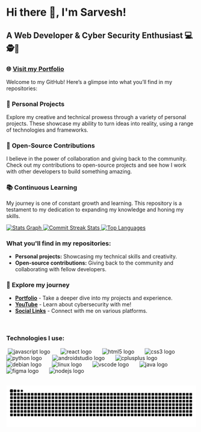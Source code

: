 # Hi there 👋, I'm Sarvesh!

## A Web Developer & Cyber Security Enthusiast 💻🕵️🔐

### 🌐 [Visit my Portfolio](https://sarvee.dev)

Welcome to my GitHub! Here’s a glimpse into what you’ll find in my repositories:

### 🚀 **Personal Projects**
Explore my creative and technical prowess through a variety of personal projects. These showcase my ability to turn ideas into reality, using a range of technologies and frameworks.

### 🤝 **Open-Source Contributions**
I believe in the power of collaboration and giving back to the community. Check out my contributions to open-source projects and see how I work with other developers to build something amazing.

### 📚 **Continuous Learning**
My journey is one of constant growth and learning. This repository is a testament to my dedication to expanding my knowledge and honing my skills.

  <a href="https://github.com/sarvesh-official/sarvesh-official/stargazers">
    <img src="https://github-readme-stats.vercel.app/api?username=sarvesh-official&hide_title=true&hide_rank=true&show_icons=true&include_all_commits=true&count_private=true&disable_animations=false&theme=dracula&locale=en&hide_border=false" alt="Stats Graph" height="150" />
  </a>
  <a href="https://github.com/sarvesh-official/sarvesh-official/commits">
    <img src="https://github-readme-streak-stats.herokuapp.com/?user=sarvesh-official&theme=radical&hide_border=false" alt="Commit Streak Stats" height="150" />
  </a>
  <a href="https://github.com/sarvesh-official/sarvesh-official/languages">
    <img src="https://github-readme-stats.vercel.app/api/top-langs?username=sarvesh-official&locale=en&hide_title=false&layout=compact&card_width=320&langs_count=5&theme=dracula&hide_border=false" alt="Top Languages" height="150" />
  </a>

</div>

<br>

### What you'll find in my repositories:

* **Personal projects:** Showcasing my technical skills and creativity. 
* **Open-source contributions:** Giving back to the community and collaborating with fellow developers. 

###  🔗 **Explore my journey**

* **[Portfolio](https://www.sarvee.dev/)**  -  Take a deeper dive into my projects and experience. 
* **[YouTube](https://www.youtube.com/c/tamilcybersec)** - Learn about cybersecurity with me!  
* **[Social Links](https://www.sarvee.dev/contact)** - Connect with me on various platforms.  

<br>

### Technologies I use:

<div align="left">
 <img src="https://cdn.jsdelivr.net/gh/devicons/devicon/icons/javascript/javascript-original.svg" height="30" alt="javascript logo" />
 <img width="12" />
 <img src="https://cdn.jsdelivr.net/gh/devicons/devicon/icons/react/react-original.svg" height="30" alt="react logo" />
 <img width="12" />
 <img src="https://cdn.jsdelivr.net/gh/devicons/devicon/icons/html5/html5-original.svg" height="30" alt="html5 logo" />
 <img width="12" />
 <img src="https://cdn.jsdelivr.net/gh/devicons/devicon/icons/css3/css3-original.svg" height="30" alt="css3 logo" />
 <img width="12" />
 <img src="https://cdn.jsdelivr.net/gh/devicons/devicon/icons/python/python-original.svg" height="30" alt="python logo" />
 <img width="12" />
 <img src="https://cdn.jsdelivr.net/gh/devicons/devicon/icons/androidstudio/androidstudio-original.svg" height="30" alt="androidstudio logo" />
 <img width="12" />
 <img src="https://cdn.jsdelivr.net/gh/devicons/devicon/icons/cplusplus/cplusplus-original.svg" height="30" alt="cplusplus logo" />
 <img width="12" />
 <img src="https://cdn.jsdelivr.net/gh/devicons/devicon/icons/debian/debian-original.svg" height="30" alt="debian logo" />
 <img width="12" />
 <img src="https://cdn.jsdelivr.net/gh/devicons/devicon/icons/linux/linux-original.svg" height="30" alt="linux logo" />
 <img width="12" />
 <img src="https://cdn.jsdelivr.net/gh/devicons/devicon/icons/vscode/vscode-original.svg" height="30" alt="vscode logo" />
 <img width="12" />
 <img src="https://cdn.jsdelivr.net/gh/devicons/devicon/icons/java/java-original.svg" height="30" alt="java logo" />
 <img width="12" />
 <img src="https://cdn.jsdelivr.net/gh/devicons/devicon/icons/figma/figma-original.svg" height="30" alt="figma logo" />
 <img width="12" />
 <img src="https://cdn.jsdelivr.net/gh/devicons/devicon/icons/nodejs/nodejs-original.svg" height="30" alt="nodejs logo" />
</div>

<br>

![Snake animation](https://github.com/sarvesh-official/sarvesh-official/blob/output/snake.svg)
